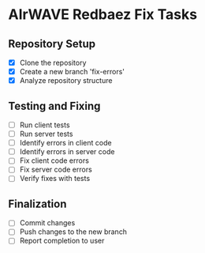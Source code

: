# AIrWAVE Redbaez Fix Tasks

## Repository Setup
- [x] Clone the repository
- [x] Create a new branch 'fix-errors'
- [x] Analyze repository structure

## Testing and Fixing
- [ ] Run client tests
- [ ] Run server tests
- [ ] Identify errors in client code
- [ ] Identify errors in server code
- [ ] Fix client code errors
- [ ] Fix server code errors
- [ ] Verify fixes with tests

## Finalization
- [ ] Commit changes
- [ ] Push changes to the new branch
- [ ] Report completion to user
